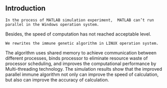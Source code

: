 Introduction
------------
	In the process of MATLAB simulation experiment,  MATLAB can’t run parallel in the Windows operation system.
Besides,  the speed of computation has not reached acceptable level.

	We rewrites the immune genetic algorithm in LINUX operation system.
The algorithm uses shared memory to achieve communication between different processes,  binds processor to eliminate resource waste of processor scheduling,
and improves the computational performance by Multi-threading technology.
The simulation results show that the improved parallel immune algorithm not only can improve the speed of calculation,
but also can improve the accuracy of calculation. 


